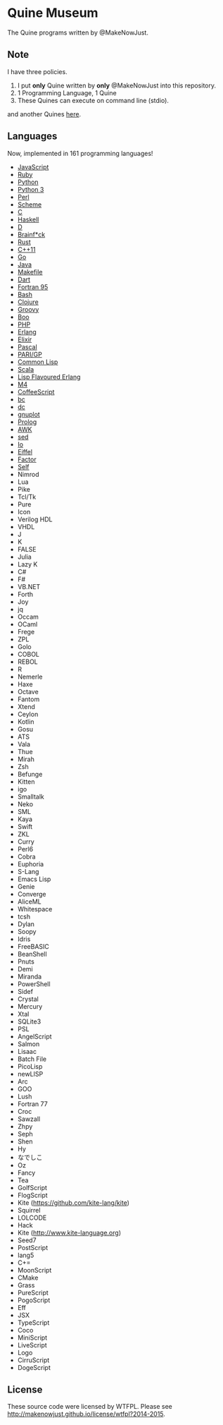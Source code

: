 Quine Museum
===

The Quine programs written by @MakeNowJust.

Note
---

I have three policies.

  1. I put __only__ Quine written by __only__ @MakeNowJust into this repository.
  2. 1 Programming Language, 1 Quine
  3. These Quines can execute on command line (stdio).

and another Quines [here](https://github.com/MakeNowJust/quine2).

Languages
---

Now, implemented in 161 programming languages!

  - [JavaScript](https://developer.mozilla.org/en-US/docs/Web/JavaScript)
  - [Ruby](https://www.ruby-lang.org/)
  - [Python](https://www.python.org)
  - [Python 3](https://www.python.org)
  - [Perl](https://www.perl.org)
  - [Scheme](http://www.schemers.org)
  - [C](http://www.cprogramming.com)
  - [Haskell](https://www.haskell.org)
  - [D](http://dlang.org)
  - [Brainf\*ck](http://www.muppetlabs.com/~breadbox/bf/)
  - [Rust](http://www.rust-lang.org)
  - [C++11](http://www.cprogramming.com)
  - [Go](https://golang.org)
  - [Java](https://www.java.com/)
  - [Makefile](https://www.gnu.org/software/make/)
  - [Dart](https://www.dartlang.org)
  - [Fortran 95](https://gcc.gnu.org/fortran/)
  - [Bash](https://www.gnu.org/software/bash/)
  - [Clojure](http://clojure.org)
  - [Groovy](http://www.groovy-lang.org)
  - [Boo](http://boo.codehaus.org)
  - [PHP](http://php.net)
  - [Erlang](http://www.erlang.org)
  - [Elixir](http://elixir-lang.org)
  - [Pascal](http://www.freepascal.org)
  - [PARI/GP](http://pari.math.u-bordeaux.fr)
  - [Common Lisp](https://common-lisp.net)
  - [Scala](http://www.scala-lang.org)
  - [Lisp Flavoured Erlang](http://lfe.io)
  - [M4](https://www.gnu.org/software/m4/)
  - [CoffeeScript](http://coffeescript.org)
  - [bc](https://www.gnu.org/software/bc/)
  - [dc](https://www.gnu.org/software/dc/)
  - [gnuplot](http://www.gnuplot.info)
  - [Prolog](http://www.swi-prolog.org)
  - [AWK](https://www.gnu.org/software/gawk/)
  - [sed](https://www.gnu.org/software/sed/)
  - [Io](http://iolanguage.org)
  - [Eiffel](https://www.eiffel.com)
  - [Factor](http://factorcode.org)
  - [Self](http://www.selflanguage.org)
  - Nimrod
  - Lua
  - Pike
  - Tcl/Tk
  - Pure
  - Icon
  - Verilog HDL
  - VHDL
  - J
  - K
  - FALSE
  - Julia
  - Lazy K
  - C#
  - F#
  - VB.NET
  - Forth
  - Joy
  - jq
  - Occam
  - OCaml
  - Frege
  - ZPL
  - Golo
  - COBOL
  - REBOL
  - R
  - Nemerle
  - Haxe
  - Octave
  - Fantom
  - Xtend
  - Ceylon
  - Kotlin
  - Gosu
  - ATS
  - Vala
  - Thue
  - Mirah
  - Zsh
  - Befunge
  - Kitten
  - igo
  - Smalltalk
  - Neko
  - SML
  - Kaya
  - Swift
  - ZKL
  - Curry
  - Perl6
  - Cobra
  - Euphoria
  - S-Lang
  - Emacs Lisp
  - Genie
  - Converge
  - AliceML
  - Whitespace
  - tcsh
  - Dylan
  - Soopy
  - Idris
  - FreeBASIC
  - BeanShell
  - Pnuts
  - Demi
  - Miranda
  - PowerShell
  - Sidef
  - Crystal
  - Mercury
  - Xtal
  - SQLite3
  - PSL
  - AngelScript
  - Salmon
  - Lisaac
  - Batch File
  - PicoLisp
  - newLISP
  - Arc
  - GOO
  - Lush
  - Fortran 77
  - Croc
  - Sawzall
  - Zhpy
  - Seph
  - Shen
  - Hy
  - なでしこ
  - Oz
  - Fancy
  - Tea
  - GolfScript
  - FlogScript
  - Kite (https://github.com/kite-lang/kite)
  - Squirrel
  - LOLCODE
  - Hack
  - Kite (http://www.kite-language.org)
  - Seed7
  - PostScript
  - lang5
  - C+=
  - MoonScript
  - CMake
  - Grass
  - PureScript
  - PogoScript
  - Eff
  - JSX
  - TypeScript
  - Coco
  - MiniScript
  - LiveScript
  - Logo
  - CirruScript
  - DogeScript

License
---

These source code were licensed by WTFPL. Please see <http://makenowjust.github.io/license/wtfpl?2014-2015>.

